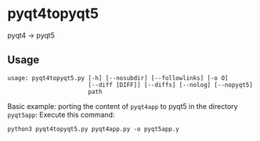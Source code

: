 pyqt4topyqt5
============

pyqt4 -> pyqt5

## Usage
```
usage: pyqt4topyqt5.py [-h] [--nosubdir] [--followlinks] [-o O]
                       [--diff [DIFF]] [--diffs] [--nolog] [--nopyqt5]
                       path
```

Basic example: porting the content of `pyqt4app` to pyqt5 in the directory `pyqt5app`:
Execute this command:
```
python3 pyqt4topyqt5.py pyqt4app.py -o pyqt5app.y
```
